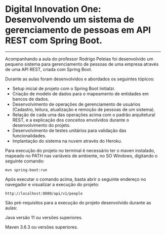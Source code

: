 # Digital Innovation One: Desenvolvendo um sistema de gerenciamento de pessoas em API REST com Spring Boot.

------

Acompanhando a aula do professor Rodrigo Peleias foi desenvolvido um pequeno sistema para gerenciamento de pessoas de uma empresa através de uma API REST, criada com Spring Boot.

Durante as aulas foram desenvolvidos e abordados os seguintes tópicos:

* Setup inicial de projeto com o Spring Boot Initialzr.
* Criação de modelo de dados para o mapeamento de entidades em bancos de dados.
* Desenvolvimento de operações de gerenciamento de usuários (Cadastro, leitura, atualização e remoção de pessoas de um sistema).
* Relação de cada uma das operações acima com o padrão arquitetural REST, e a explicação dos conceitos envolvidos durante o desenvolvimento do projeto. 
* Desenvolvimento de testes unitários para validação das funcionalidades.
* Implantação do sistema na nuvem através do Heroku.



Para execução do projeto no terminal é necessário ter o maven instalado, mapeado no PATH nas variáveis de ambiente, no SO Windows, digitando o seguinte comando:



`mvn spring-boot:run`



Após executar o comando acima, basta abrir o seguinte endereço no navegador e visualizar a execução do projeto:



`http://localhost:8080/api/v1/people`



São pré-requisitos para a execução do projeto desenvolvido durante as aulas:

Java versão 11 ou versões superiores.

Maven 3.6.3 ou versões superiores.

